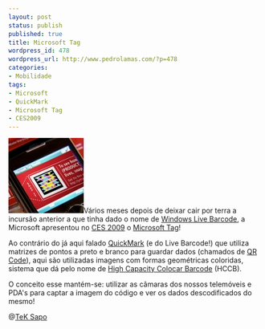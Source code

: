 ```yaml
---
layout: post
status: publish
published: true
title: Microsoft Tag
wordpress_id: 478
wordpress_url: http://www.pedrolamas.com/?p=478
categories:
- Mobilidade
tags:
- Microsoft
- QuickMark
- Microsoft Tag
- CES2009
---
```

[![Microsoft Tag](/wp-content/uploads/2009/01/microsoft-tag.jpg "Microsoft Tag")](http://www.microsoft.com/tag)Vários meses depois de deixar cair por terra a incursão anterior a que tinha dado o nome de [Windows Live Barcode](http://en.wikipedia.org/wiki/Windows_Live_Barcode), a Microsoft apresentou no [CES 2009](http://www.cesweb.org/) o [Microsoft Tag](http://www.microsoft.com/tag/)!

Ao contrário do já aqui falado [QuickMark](/tag/quickmark/) (e do Live Barcode!) que utiliza matrizes de pontos a preto e branco para guardar dados (chamados de [QR Code](http://en.wikipedia.org/wiki/QR_Code)), aqui são utilizadas imagens com formas geométricas coloridas, sistema que dá pelo nome de [High Capacity Colocar Barcode](http://en.wikipedia.org/wiki/High_Capacity_Color_Barcode) (HCCB).

O conceito esse mantém-se: utilizar as câmaras dos nossos telemóveis e PDA's para captar a imagem do código e ver os dados descodificados do mesmo!

@[TeK Sapo](http://tek.sapo.pt/multimedia/nova_tecnologia_aperfeicoa_leitura_de_codigos_907786.html)
